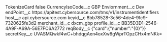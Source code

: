 <?xml version="1.0" encoding="UTF-8"?>
<CustomMetadata xmlns="http://soap.sforce.com/2006/04/metadata" xmlns:xsi="http://www.w3.org/2001/XMLSchema-instance" xmlns:xsd="http://www.w3.org/2001/XMLSchema">
    <label>TokenizeCard</label>
    <protected>false</protected>
    <values>
        <field>CurrencyIsoCode__c</field>
        <value xsi:type="xsd:string">GBP</value>
    </values>
    <values>
        <field>Enviornment__c</field>
        <value xsi:type="xsd:string">Dev</value>
    </values>
    <values>
        <field>endPoint__c</field>
        <value xsi:type="xsd:string">https://apitest.cybersource.com/tms/v1/instrumentidentifiers</value>
    </values>
    <values>
        <field>host__c</field>
        <value xsi:type="xsd:string">api.cybersource.com</value>
    </values>
    <values>
        <field>keyid__c</field>
        <value xsi:type="xsd:string">8bb78528-3c56-4de4-9fc9-7320625fe3d2</value>
    </values>
    <values>
        <field>merchant_id__c</field>
        <value xsi:type="xsd:string">dxcm_gbp</value>
    </values>
    <values>
        <field>profile_id__c</field>
        <value xsi:type="xsd:string">BB35D3D1-2546-4A9F-A69A-56E7FC6A2772</value>
    </values>
    <values>
        <field>reqBody__c</field>
        <value xsi:type="xsd:string">{&quot;card&quot;:{&quot;number&quot;:&quot;{0}&quot;}}</value>
    </values>
    <values>
        <field>secretKey__c</field>
        <value xsi:type="xsd:string">UVASMQwkf4wC+bhdqgAen4oxXw8gWprTOpzCHx4mNKk=</value>
    </values>
</CustomMetadata>
